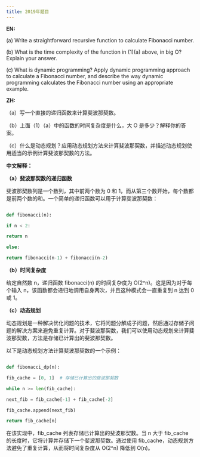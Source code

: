 ```yaml
---
title: 2019年题目
---
```

**EN:**

(a) Write a straightforward recursive function to calculate Fibonacci number.

(b) What is the time complexity of the function in (1)(a) above, in big O? Explain your answer.

(c) What is dynamic programming? Apply dynamic programming approach to calculate a Fibonacci number, and describe the way dynamic programming calculates the Fibonacci number using an appropriate example.

**ZH:**

（a）写一个直接的递归函数来计算斐波那契数。

（b）上面（1）（a）中的函数的时间复杂度是什么，大 O 是多少？解释你的答案。

（c）什么是动态规划？应用动态规划方法来计算斐波那契数，并描述动态规划使用适当的示例计算斐波那契数的方法。

**中文解释：**

**（a）斐波那契数的递归函数**

斐波那契数列是一个数列，其中前两个数为 0 和 1，而从第三个数开始，每个数都是前两个数的和。一个简单的递归函数可以用于计算斐波那契数：

```python

def fibonacci(n):

if n < 2:

return n

else:

return fibonacci(n-1) + fibonacci(n-2)

```

**（b）时间复杂度**

给定自然数 n，递归函数 fibonacci(n) 的时间复杂度为 O(2^n)。这是因为对于每个输入 n，该函数都会递归地调用自身两次，并且这种模式会一直重复到 n 达到 0 或 1。

**（c）动态规划**

动态规划是一种解决优化问题的技术，它将问题分解成子问题，然后通过存储子问题的解决方案来避免重复计算。对于斐波那契数，我们可以使用动态规划来计算斐波那契数，方法是存储已计算出的斐波那契数。

以下是动态规划方法计算斐波那契数的一个示例：

```python

def fibonacci_dp(n):

fib_cache = [0, 1]  # 存储已计算出的斐波那契数

while n >= len(fib_cache):

next_fib = fib_cache[-1] + fib_cache[-2]

fib_cache.append(next_fib)

return fib_cache[n]

```

在该实现中，fib_cache 列表存储已计算出的斐波那契数。当 n 大于 fib_cache 的长度时，它将计算并存储下一个斐波那契数。通过使用 fib_cache，动态规划方法避免了重复计算，从而将时间复杂度从 O(2^n) 降低到 O(n)。